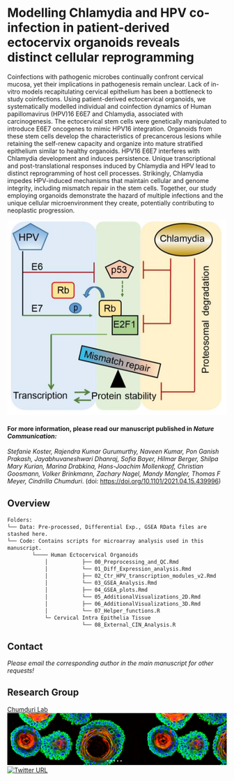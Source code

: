 # Modelling Chlamydia and HPV co-infection in patient-derived ectocervix organoids reveals distinct cellular reprogramming

Coinfections with pathogenic microbes continually confront cervical mucosa, yet their implications in pathogenesis remain unclear. Lack of in-vitro models recapitulating cervical epithelium has been a bottleneck to study coinfections. Using patient-derived ectocervical organoids, we systematically modelled individual and coinfection dynamics of Human papillomavirus (HPV)16 E6E7 and Chlamydia, associated with carcinogenesis. The ectocervical stem cells were genetically manipulated to introduce E6E7 oncogenes to mimic HPV16 integration. Organoids from these stem cells develop the characteristics of precancerous lesions while retaining the self-renew capacity and organize into mature stratified epithelium similar to healthy organoids. HPV16 E6E7 interferes with Chlamydia development and induces persistence. Unique transcriptional and post-translational responses induced by Chlamydia and HPV lead to distinct reprogramming of host cell processes. Strikingly, Chlamydia impedes HPV-induced mechanisms that maintain cellular and genome integrity, including mismatch repair in the stem cells. Together, our study employing organoids demonstrate the hazard of multiple infections and the unique cellular microenvironment they create, potentially contributing to neoplastic progression.






![Biological Theme](MMR_Regulation.PNG)












#### For more information, please read our manuscript published in ***Nature Communication:***
	
	






	
	
*Stefanie Koster, Rajendra Kumar Gurumurthy, Naveen Kumar, Pon Ganish Prakash, Jayabhuvaneshwari Dhanraj, Sofia Bayer, Hilmar Berger, 
Shilpa Mary Kurian, Marina Drabkina, Hans-Joachim Mollenkopf, Christian Goosmann, Volker Brinkmann, Zachary Nagel, Mandy Mangler, 
Thomas F Meyer, Cindrilla Chumduri*. (doi: https://doi.org/10.1101/2021.04.15.439996)



























## Overview
```
Folders:
└── Data: Pre-processed, Differential Exp., GSEA RData files are stashed here.
└── Code: Contains scripts for microarray analysis used in this manuscript.
        └──── Human Ectocervical Organoids
            │       	├── 00_Preprocessing_and_QC.Rmd
            │       	└── 01_Diff_Expression_analysis.Rmd
            │       	├── 02_Ctr_HPV_transcription_modules_v2.Rmd
            │       	└── 03_GSEA_Analysis.Rmd
            │       	├── 04_GSEA_plots.Rmd
            │       	└── 05_AdditionalVisualizations_2D.Rmd
            │       	├── 06_AdditionalVisualizations_3D.Rmd
            │       	└── 07_Helper_functions.R	    
            └─ Cervical Intra Epithelia Tissue
                    	└── 08_External_CIN_Analysis.R	
```























































## Contact
*Please email the corresponding author in the main manuscript for other requests!*




## Research Group
[Chumduri Lab](https://www.chumdurilab.org/)
![Ectocervix Organoids](Ecto_Organoids.PNG)<a href="https://www.chumdurilab.org/" rel="Chumduri Lab"></a>
[![Twitter URL](http://i.imgur.com/wWzX9uB.png)](https://twitter.com/chumduri)





